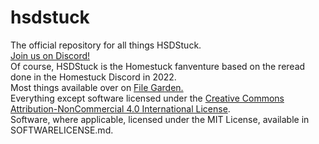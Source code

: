 # hsdstuck
The official repository for all things HSDStuck. <br/>
<a href="https://discord.gg/G4Pe2zVcpZ/">Join us on Discord!</a><br/>
Of course, HSDStuck is the Homestuck fanventure based on the reread done in the Homestuck Discord in 2022.<br/>
Most things available over on <a href="https://file.garden/YzePP9T39TTHP4uH/hsdstuck">File Garden.</a><br/>
Everything except software licensed under the <a rel="license" href="http://creativecommons.org/licenses/by-nc/4.0/">Creative Commons Attribution-NonCommercial 4.0 International License</a>.<br/>
Software, where applicable, licensed under the MIT License, available in SOFTWARELICENSE.md.
